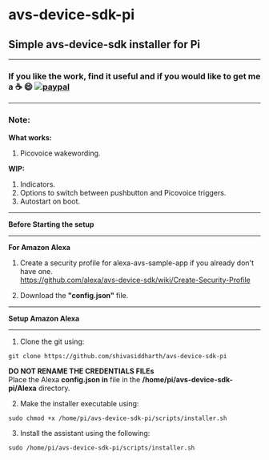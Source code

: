 # avs-device-sdk-pi
## Simple avs-device-sdk installer for Pi   

*******************************************************************************************************************************
### **If you like the work, find it useful and if you would like to get me a :coffee: :smile:** [![paypal](https://www.paypalobjects.com/en_US/i/btn/btn_donate_LG.gif)](https://www.paypal.com/cgi-bin/webscr?cmd=_s-xclick&hosted_button_id=7GH3YDCHZ36QN)  

*******************************************************************************************************************************
### Note:
**What works:**    
1. Picovoice wakewording.   

**WIP:**    
1. Indicators.   
2. Options to switch between pushbutton and Picovoice triggers.     
3. Autostart on boot.    
****************************************************************
**Before Starting the setup**
****************************************************************

**For Amazon Alexa**  
1. Create a security profile for alexa-avs-sample-app if you already don't have one.  
https://github.com/alexa/avs-device-sdk/wiki/Create-Security-Profile  

2. Download the **"config.json"** file.


***************************************************************
**Setup Amazon Alexa**     
***************************************************************
1. Clone the git using:
```
git clone https://github.com/shivasiddharth/avs-device-sdk-pi  
```    
**DO NOT RENAME THE CREDENTIALS FILEs**     
Place the Alexa **config.json in** file in the  **/home/pi/avs-device-sdk-pi/Alexa** directory.        

2. Make the installer executable using:
```
sudo chmod +x /home/pi/avs-device-sdk-pi/scripts/installer.sh  
```    
3. Install the assistant using the following:         
```
sudo /home/pi/avs-device-sdk-pi/scripts/installer.sh  
```      


